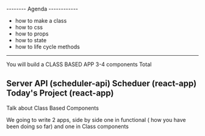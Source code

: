 -------- Agenda ------------

 - how to make a class
 - how to css
 - how to props
 - how to state
 - how to life cycle methods

--------------------------------------------

You will build a CLASS BASED APP
3-4 components Total

Server API (scheduler-api)
Scheduer (react-app)
Today's Project (react-app)
--------------------------------------------

Talk about Class Based Components

We going to write 2 apps, side by side
one in functional ( how you have been doing so far)
and one in Class components